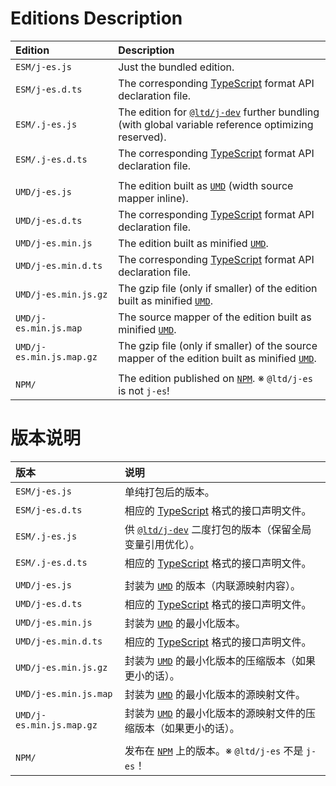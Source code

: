 ﻿
Editions Description
====================

| Edition                  | Description                                                                                                    |
|:-------------------------|:---------------------------------------------------------------------------------------------------------------|
| `ESM/j-es.js`            | Just the bundled edition.                                                                                      |
| `ESM/j-es.d.ts`          | The corresponding [TypeScript][TS-en] format API declaration file.                                             |
| `ESM/.j-es.js`           | The edition for [`@ltd/j-dev`][jDev-en] further bundling (with global variable reference optimizing reserved). |
| `ESM/.j-es.d.ts`         | The corresponding [TypeScript][TS-en] format API declaration file.                                             |
|                          |                                                                                                                |
| `UMD/j-es.js`            | The edition built as [`UMD`][UMD-en] (width source mapper inline).                                             |
| `UMD/j-es.d.ts`          | The corresponding [TypeScript][TS-en] format API declaration file.                                             |
| `UMD/j-es.min.js`        | The edition built as minified [`UMD`][UMD-en].                                                                 |
| `UMD/j-es.min.d.ts`      | The corresponding [TypeScript][TS-en] format API declaration file.                                             |
| `UMD/j-es.min.js.gz`     | The gzip file (only if smaller) of the edition built as minified [`UMD`][UMD-en].                              |
| `UMD/j-es.min.js.map`    | The source mapper of the edition built as minified [`UMD`][UMD-en].                                            |
| `UMD/j-es.min.js.map.gz` | The gzip file (only if smaller) of the source mapper of the edition built as minified [`UMD`][UMD-en].         |
|                          |                                                                                                                |
| `NPM/`                   | The edition published on [`NPM`][NPM-en]. ※ `@ltd/j-es` is not `j-es`!                                        |

[jDev-en]: https://www.npmjs.com/package/@ltd/j-dev
[UMD-en]: https://github.com/umdjs/umd "Universal Module Definition"
[NPM-en]: https://www.npmjs.com/package/@ltd/j-es "Node Package Manager"
[TS-en]: https://www.typescriptlang.org/ "TypeScript"

版本说明
========

| 版本                     | 说明                                                                                                           |
|:-------------------------|:---------------------------------------------------------------------------------------------------------------|
| `ESM/j-es.js`            | 单纯打包后的版本。                                                                                             |
| `ESM/j-es.d.ts`          | 相应的 [TypeScript][TS-zhs] 格式的接口声明文件。                                                               |
| `ESM/.j-es.js`           | 供 [`@ltd/j-dev`][jDev-zhs] 二度打包的版本（保留全局变量引用优化）。                                           |
| `ESM/.j-es.d.ts`         | 相应的 [TypeScript][TS-zhs] 格式的接口声明文件。                                                               |
|                          |                                                                                                                |
| `UMD/j-es.js`            | 封装为 [`UMD`][UMD-zhs] 的版本（内联源映射内容）。                                                             |
| `UMD/j-es.d.ts`          | 相应的 [TypeScript][TS-zhs] 格式的接口声明文件。                                                               |
| `UMD/j-es.min.js`        | 封装为 [`UMD`][UMD-zhs] 的最小化版本。                                                                         |
| `UMD/j-es.min.d.ts`      | 相应的 [TypeScript][TS-zhs] 格式的接口声明文件。                                                               |
| `UMD/j-es.min.js.gz`     | 封装为 [`UMD`][UMD-zhs] 的最小化版本的压缩版本（如果更小的话）。                                               |
| `UMD/j-es.min.js.map`    | 封装为 [`UMD`][UMD-zhs] 的最小化版本的源映射文件。                                                             |
| `UMD/j-es.min.js.map.gz` | 封装为 [`UMD`][UMD-zhs] 的最小化版本的源映射文件的压缩版本（如果更小的话）。                                   |
|                          |                                                                                                                |
| `NPM/`                   | 发布在 [`NPM`][NPM-zhs] 上的版本。※ `@ltd/j-es` 不是 `j-es`！                                                 |

[jDev-zhs]: https://www.npmjs.com/package/@ltd/j-dev
[UMD-zhs]: https://github.com/umdjs/umd "通用模块定义"
[NPM-zhs]: https://www.npmjs.com/package/@ltd/j-es "Node 包管理器"
[TS-zhs]: https://www.typescriptlang.org/ "TypeScript"
